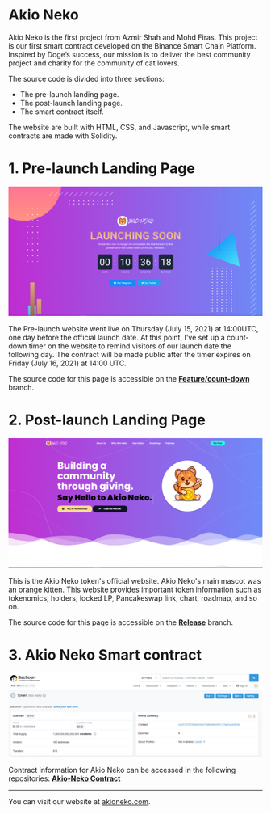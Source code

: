 # Akio Neko

Akio Neko  is the first project from Azmir Shah and Mohd Firas. This project is our first smart contract developed on the Binance Smart Chain Platform. Inspired by Doge’s success, our mission is to deliver the best community project and charity for the community of cat lovers.

The source code is divided into three sections:
* The pre-launch landing page.
* The post-launch landing page.
* The smart contract itself.

The website are built with HTML, CSS, and Javascript, while smart contracts are made with Solidity. 

# 1. Pre-launch Landing Page

![Screenshot](images/readme/count-down.PNG)

The Pre-launch website went live on Thursday (July 15, 2021) at 14:00UTC, one day before the official launch date. At this point, I've set up a count-down timer on the website to remind visitors of our launch date the following day. The contract will be made public after the timer expires on Friday (July 16, 2021) at 14:00 UTC.

The source code for this page is accessible on the **[Feature/count-down](https://github.com/azmirshah1/akioNeko/tree/feature/count-down)** branch.

# 2. Post-launch Landing Page

![Screenshot](images/readme/home.PNG)

This is the Akio Neko token's official website. Akio Neko's main mascot was an orange kitten. This website provides important token information such as tokenomics, holders, locked LP, Pancakeswap link, chart, roadmap, and so on.

The source code for this page is accessible on the **[Release](https://github.com/azmirshah1/akioNeko/tree/release)** branch.

# 3. Akio Neko Smart contract

![Screenshot](images/readme/bsc.PNG)

Contract information for Akio Neko can be accessed in the following repositories: **[Akio-Neko Contract](https://github.com/azmirshah1/AkioNeko-contract)** 

---

You can visit our website at [akioneko.com](https://akioneko.com/).
